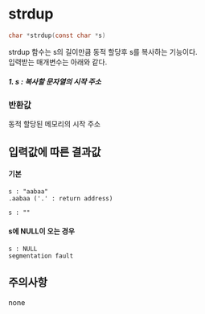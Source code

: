 # strdup
```c
char *strdup(const char *s)
```

strdup 함수는 s의 길이만큼 동적 할당후 s를 복사하는 기능이다.<br/>
입력받는 매개변수는 아래와 같다.<br/>

##### 1. s : 복사할 문자열의 시작 주소

### 반환값
동적 할당된 메모리의 시작 주소<br/>

## 입력값에 따른 결과값
#### 기본
```
s : "aabaa"
.aabaa ('.' : return address)

s : ""

```
#### s에 NULL이 오는 경우
```
s : NULL
segmentation fault
```
## 주의사항
none<br/>
